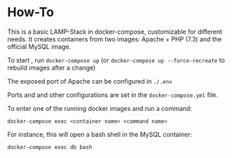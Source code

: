 # How-To
This is a basic LAMP-Stack in docker-compose, customizable for different needs. It creates containers from two images: Apache + PHP (7.3) and the official MySQL image.

To start , run `docker-compose up` (or `docker-compose up --force-recreate` to rebuild images after a change)

The exposed port of Apache can be configured in `./.env`

Ports and and other configurations are set in the `docker-compose.yml` file.

To enter one of the running docker images and run a command:

``` shell
docker-compose exec <container name> <command name>
```

For instance, this will open a bash shell in the MySQL container:

``` shell
docker-compose exec db bash
```
